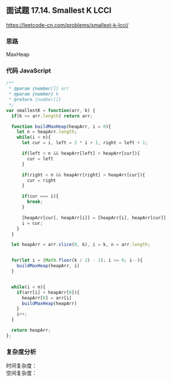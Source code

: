 ## 面试题 17.14. Smallest K LCCI

https://leetcode-cn.com/problems/smallest-k-lcci/

### 思路

MaxHeap

### 代码 JavaScript

```JavaScript
/**
 * @param {number[]} arr
 * @param {number} k
 * @return {number[]}
 */
var smallestK = function(arr, k) {
  if(k >= arr.length) return arr;

  function buildMaxHeap(heapArr, i = 0){
    let n = heapArr.length;
    while(i < n){
      let cur = i, left = 2 * i + 1, right = left + 1;

      if(left < n && heapArr[left] > heapArr[cur]){
        cur = left
      }

      if(right < n && heapArr[right] > heapArr[cur]){
        cur = right
      }

      if(cur === i){
        break;
      }

      [heapArr[cur], heapArr[i]] = [heapArr[i], heapArr[cur]]
      i = cur;
    }
  }

  let heapArr = arr.slice(0, k), i = k, n = arr.length;


  for(let i = (Math.floor(k / 2) - 1); i >= 0; i--){
    buildMaxHeap(heapArr, i)
  }


  while(i < n){
    if(arr[i] < heapArr[0]){
      heapArr[0] = arr[i]
      buildMaxHeap(heapArr)
    }
    i++;
  }

  return heapArr;
};

```

### 复杂度分析

时间复杂度：  
空间复杂度：
